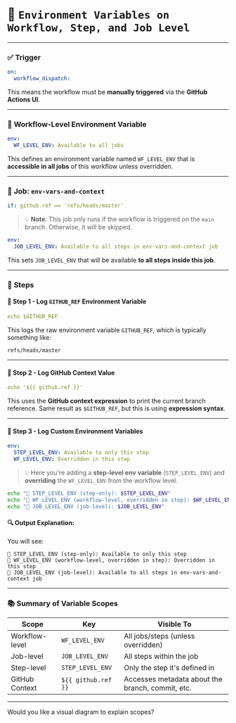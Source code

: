 # 🧾 `Environment Variables on Workflow, Step, and Job Level`

---

### ✅ **Trigger**

```yaml
on:
  workflow_dispatch:
```

This means the workflow must be **manually triggered** via the **GitHub Actions UI**.

---

### 🧪 **Workflow-Level Environment Variable**

```yaml
env:
  WF_LEVEL_ENV: Available to all jobs
```

This defines an environment variable named `WF_LEVEL_ENV` that is **accessible in all jobs** of this workflow unless overridden.

---

### 🧱 **Job: `env-vars-and-context`**

```yaml
if: github.ref == 'refs/heads/master'
```

> 💡 **Note**: This job only runs if the workflow is triggered on the `main` branch. Otherwise, it will be skipped.

```yaml
env:
  JOB_LEVEL_ENV: Available to all steps in env-vars-and-context job
```

This sets `JOB_LEVEL_ENV` that will be available **to all steps inside this job**.

---

### 🧾 **Steps**

#### 🔹 Step 1 - Log `GITHUB_REF` Environment Variable

```yaml
echo $GITHUB_REF
```

This logs the raw environment variable `GITHUB_REF`, which is typically something like:

```
refs/heads/master
```

---

#### 🔹 Step 2 - Log GitHub Context Value

```yaml
echo '${{ github.ref }}'
```

This uses the **GitHub context expression** to print the current branch reference. Same result as `$GITHUB_REF`, but this is using **expression syntax**.

---

#### 🔹 Step 3 - Log Custom Environment Variables

```yaml
env:
  STEP_LEVEL_ENV: Available to only this step
  WF_LEVEL_ENV: Overridden in this step
```

> 💡 Here you're adding a **step-level env variable** (`STEP_LEVEL_ENV`) and **overriding** the `WF_LEVEL_ENV` from the workflow level.

```bash
echo "🔹 STEP_LEVEL_ENV (step-only): $STEP_LEVEL_ENV"
echo "🔹 WF_LEVEL_ENV (workflow-level, overridden in step): $WF_LEVEL_ENV"
echo "🔹 JOB_LEVEL_ENV (job-level): $JOB_LEVEL_ENV"
```

#### 🔍 Output Explanation:

You will see:

```
🔹 STEP_LEVEL_ENV (step-only): Available to only this step
🔹 WF_LEVEL_ENV (workflow-level, overridden in step): Overridden in this step
🔹 JOB_LEVEL_ENV (job-level): Available to all steps in env-vars-and-context job
```

---

### 📚 Summary of Variable Scopes

| **Scope**      | **Key**             | **Visible To**                                   |
| -------------- | ------------------- | ------------------------------------------------ |
| Workflow-level | `WF_LEVEL_ENV`      | All jobs/steps (unless overridden)               |
| Job-level      | `JOB_LEVEL_ENV`     | All steps within the job                         |
| Step-level     | `STEP_LEVEL_ENV`    | Only the step it's defined in                    |
| GitHub Context | `${{ github.ref }}` | Accesses metadata about the branch, commit, etc. |

---

Would you like a visual diagram to explain scopes?
